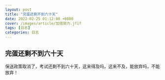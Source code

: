 ```yaml
---
layout: post
title: "完蛋还剩不到六十天"
date: 2022-02-25 01:12:00 +0800
cover: /images/article/加倍努力.jfif
tags: [日志]
categories: 日志
---
```


## 完蛋还剩不到六十天

保送政策取消了，考试还剩不到六十天，这来得及吗，这来不及，能放弃吗，不能放弃！